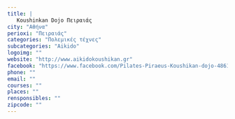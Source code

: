 ```yaml
---
title: |
   Koushinkan Dojo Πειραιάς
city: "Αθήνα"
perioxi: "Πειραιάς"
categories: "Πολεμικές τέχνες"
subcategories: "Aikido"
logoimg: ""
website: "http://www.aikidokoushikan.gr"
facebook: "https://www.facebook.com/Pilates-Piraeus-Koushikan-dojo-486102688159235/timeline/"
phone: ""
email: ""
courses: ""
places: ""
rensponsibles: ""
zipcode: ""
---
```




